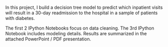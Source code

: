 In this project, I build a decision tree model to predict which inpatient visits will result in a 30-day readmission to the hospital in a sample of patients with diabetes.

The first 2 IPython Notebooks focus on data cleaning.
The 3rd IPython Notebook includes modeling details.
Results are summarized in the attached PowerPoint / PDF presentation.
